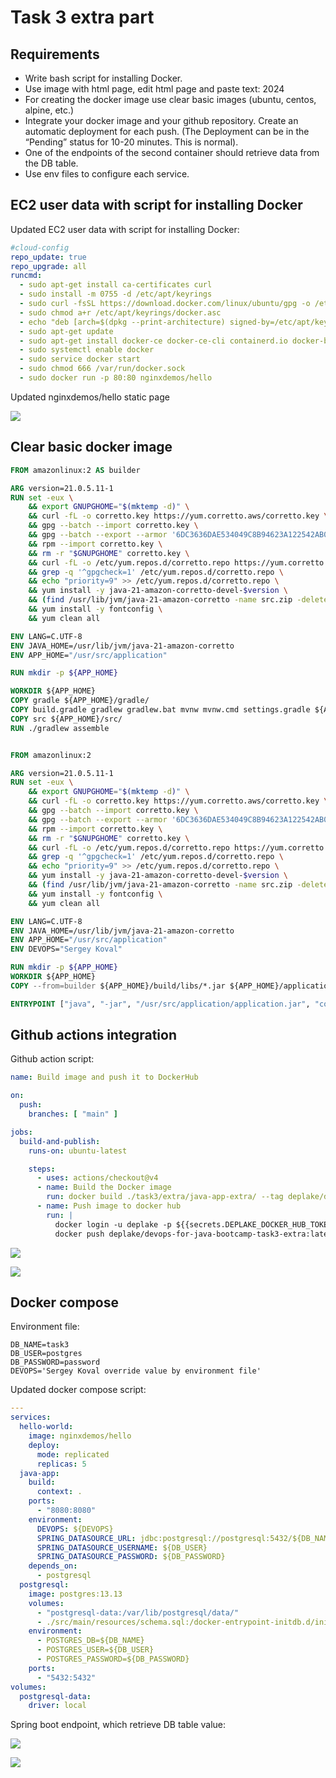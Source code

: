 # Task 3 extra part

## Requirements
- Write bash script for installing Docker.
- Use image with html page, edit html page and paste text: <Username> 2024
- For creating the docker image use clear basic images (ubuntu, centos, alpine, etc.)
- Integrate your docker image and your github repository. Create an automatic deployment for each push. (The Deployment can be in the “Pending” status for 10-20 minutes. This is normal).
- One of the endpoints of the second container should retrieve data from the DB table.
- Use env files to configure each service.

## EC2 user data with script for installing Docker

Updated EC2 user data with script for installing Docker:

```yml
#cloud-config
repo_update: true
repo_upgrade: all
runcmd:
  - sudo apt-get install ca-certificates curl
  - sudo install -m 0755 -d /etc/apt/keyrings
  - sudo curl -fsSL https://download.docker.com/linux/ubuntu/gpg -o /etc/apt/keyrings/docker.asc
  - sudo chmod a+r /etc/apt/keyrings/docker.asc
  - echo "deb [arch=$(dpkg --print-architecture) signed-by=/etc/apt/keyrings/docker.asc] https://download.docker.com/linux/ubuntu $(. /etc/os-release && echo "$VERSION_CODENAME") stable" | sudo tee /etc/apt/sources.list.d/docker.list > /dev/null
  - sudo apt-get update
  - sudo apt-get install docker-ce docker-ce-cli containerd.io docker-buildx-plugin docker-compose-plugin -y
  - sudo systemctl enable docker
  - sudo service docker start
  - sudo chmod 666 /var/run/docker.sock
  - sudo docker run -p 80:80 nginxdemos/hello
```

Updated nginxdemos/hello static page

![](/task3/extra/images/aws_insatance_updated_hello_page.png)

## Clear basic docker image

```dockerfile
FROM amazonlinux:2 AS builder

ARG version=21.0.5.11-1
RUN set -eux \
    && export GNUPGHOME="$(mktemp -d)" \
    && curl -fL -o corretto.key https://yum.corretto.aws/corretto.key \
    && gpg --batch --import corretto.key \
    && gpg --batch --export --armor '6DC3636DAE534049C8B94623A122542AB04F24E3' > corretto.key \
    && rpm --import corretto.key \
    && rm -r "$GNUPGHOME" corretto.key \
    && curl -fL -o /etc/yum.repos.d/corretto.repo https://yum.corretto.aws/corretto.repo \
    && grep -q '^gpgcheck=1' /etc/yum.repos.d/corretto.repo \
    && echo "priority=9" >> /etc/yum.repos.d/corretto.repo \
    && yum install -y java-21-amazon-corretto-devel-$version \
    && (find /usr/lib/jvm/java-21-amazon-corretto -name src.zip -delete || true) \
    && yum install -y fontconfig \
    && yum clean all

ENV LANG=C.UTF-8
ENV JAVA_HOME=/usr/lib/jvm/java-21-amazon-corretto
ENV APP_HOME="/usr/src/application"

RUN mkdir -p ${APP_HOME}

WORKDIR ${APP_HOME}
COPY gradle ${APP_HOME}/gradle/
COPY build.gradle gradlew gradlew.bat mvnw mvnw.cmd settings.gradle ${APP_HOME}/
COPY src ${APP_HOME}/src/
RUN ./gradlew assemble


FROM amazonlinux:2

ARG version=21.0.5.11-1
RUN set -eux \
    && export GNUPGHOME="$(mktemp -d)" \
    && curl -fL -o corretto.key https://yum.corretto.aws/corretto.key \
    && gpg --batch --import corretto.key \
    && gpg --batch --export --armor '6DC3636DAE534049C8B94623A122542AB04F24E3' > corretto.key \
    && rpm --import corretto.key \
    && rm -r "$GNUPGHOME" corretto.key \
    && curl -fL -o /etc/yum.repos.d/corretto.repo https://yum.corretto.aws/corretto.repo \
    && grep -q '^gpgcheck=1' /etc/yum.repos.d/corretto.repo \
    && echo "priority=9" >> /etc/yum.repos.d/corretto.repo \
    && yum install -y java-21-amazon-corretto-devel-$version \
    && (find /usr/lib/jvm/java-21-amazon-corretto -name src.zip -delete || true) \
    && yum install -y fontconfig \
    && yum clean all

ENV LANG=C.UTF-8
ENV JAVA_HOME=/usr/lib/jvm/java-21-amazon-corretto
ENV APP_HOME="/usr/src/application"
ENV DEVOPS="Sergey Koval"

RUN mkdir -p ${APP_HOME}
WORKDIR ${APP_HOME}
COPY --from=builder ${APP_HOME}/build/libs/*.jar ${APP_HOME}/application.jar

ENTRYPOINT ["java", "-jar", "/usr/src/application/application.jar", "com.example.springboot.Application"]
```

## Github actions integration

Github action script:

```yml
name: Build image and push it to DockerHub

on:
  push:
    branches: [ "main" ]

jobs:
  build-and-publish:
    runs-on: ubuntu-latest

    steps:
      - uses: actions/checkout@v4
      - name: Build the Docker image
        run: docker build ./task3/extra/java-app-extra/ --tag deplake/devops-for-java-bootcamp-task3-extra:latest
      - name: Push image to docker hub
        run: |
          docker login -u deplake -p ${{secrets.DEPLAKE_DOCKER_HUB_TOKEN}}
          docker push deplake/devops-for-java-bootcamp-task3-extra:latest
```

![](/task3/extra/images/github_actions.png)

![](/task3/extra/images/github_actions_steps.png)

## Docker compose

Environment file:

```properties
DB_NAME=task3
DB_USER=postgres
DB_PASSWORD=password
DEVOPS='Sergey Koval override value by environment file'
```

Updated docker compose script:

```yaml
---
services:
  hello-world:
    image: nginxdemos/hello
    deploy:
      mode: replicated
      replicas: 5
  java-app:
    build:
      context: .
    ports:
      - "8080:8080"
    environment:
      DEVOPS: ${DEVOPS}
      SPRING_DATASOURCE_URL: jdbc:postgresql://postgresql:5432/${DB_NAME}
      SPRING_DATASOURCE_USERNAME: ${DB_USER}
      SPRING_DATASOURCE_PASSWORD: ${DB_PASSWORD}
    depends_on:
      - postgresql
  postgresql:
    image: postgres:13.13
    volumes:
      - "postgresql-data:/var/lib/postgresql/data/"
      - ./src/main/resources/schema.sql:/docker-entrypoint-initdb.d/init.sql
    environment:
      - POSTGRES_DB=${DB_NAME}
      - POSTGRES_USER=${DB_USER}
      - POSTGRES_PASSWORD=${DB_PASSWORD}
    ports:
      - "5432:5432"
volumes:
  postgresql-data:
    driver: local
```

Spring boot endpoint, which retrieve DB table value:

![](/task3/extra/images/db_accounts.png)

![](/task3/extra/images/spring-boot_accounts.png)

